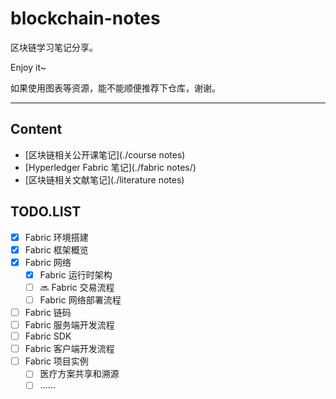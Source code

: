 # blockchain-notes

区块链学习笔记分享。

Enjoy it~

如果使用图表等资源，能不能顺便推荐下仓库，谢谢。

---

## Content

- [区块链相关公开课笔记](./course notes)
- [Hyperledger Fabric 笔记](./fabric notes/)
- [区块链相关文献笔记](./literature notes)

## TODO.LIST

- [x] Fabric 环境搭建
- [x] Fabric 框架概览
- [x] Fabric 网络
  - [x] Fabric 运行时架构
  - [ ] :soon: Fabric 交易流程
  - [ ] Fabric 网络部署流程
- [ ] Fabric 链码
- [ ] Fabric 服务端开发流程
- [ ] Fabric SDK
- [ ] Fabric 客户端开发流程
- [ ] Fabric 项目实例
  - [ ] 医疗方案共享和溯源
  - [ ] ......